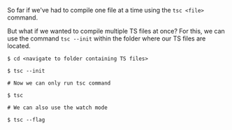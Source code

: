 So far if we've had to compile one file at a time using the `tsc <file>` command.

But what if we wanted to compile multiple TS files at once?
For this, we can use the command `tsc --init` within the folder where our TS files are located.

```
$ cd <navigate to folder containing TS files>

$ tsc --init

# Now we can only run tsc command

$ tsc

# We can also use the watch mode

$ tsc --flag

```
